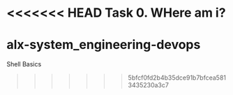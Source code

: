 <<<<<<< HEAD
Task 0. WHere am i?
=======
# alx-system_engineering-devops
Shell Basics
>>>>>>> 5bfcf0fd2b4b35dce91b7bfcea5813435230a3c7

